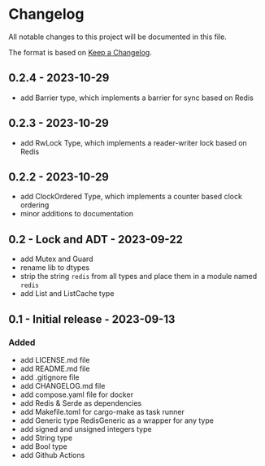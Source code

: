 # Changelog

All notable changes to this project will be documented in this file.

The format is based on [Keep a Changelog](https://keepachangelog.com/en/1.1.0/).

## 0.2.4 - 2023-10-29

- add Barrier type, which implements a barrier for sync based on Redis

## 0.2.3 - 2023-10-29

- add RwLock Type, which implements a reader-writer lock based on Redis

## 0.2.2 - 2023-10-29

- add ClockOrdered Type, which implements a counter based clock ordering
- minor additions to documentation

## 0.2 - Lock and ADT - 2023-09-22

- add Mutex and Guard
- rename lib to dtypes
- strip the string `redis` from all types and place them in a module named `redis`
- add List and ListCache type

## 0.1 - Initial release - 2023-09-13

### Added

- add LICENSE.md file
- add README.md file
- add .gitignore file
- add CHANGELOG.md file
- add compose.yaml file for docker
- add Redis & Serde as dependencies
- add Makefile.toml for cargo-make as task runner
- add Generic type RedisGeneric as a wrapper for any type
- add signed and unsigned integers type
- add String type
- add Bool type
- add Github Actions
